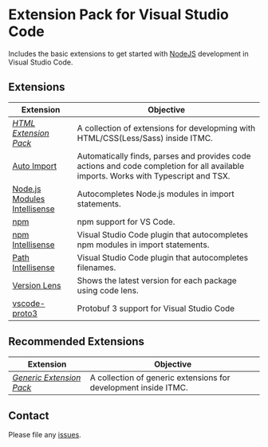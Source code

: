 # Extension Pack for Visual Studio Code

Includes the basic extensions to get started with [NodeJS](http://nodejs.com/) development in Visual Studio Code.

## Extensions

Extension | Objective
--------- | ---------
*[HTML Extension Pack](https://marketplace.visualstudio.com/items?itemName=itmcdev.html-extension-pack)* |A collection of extensions for developming with HTML/CSS(Less/Sass) inside ITMC.
[Auto Import](https://marketplace.visualstudio.com/items?itemName=steoates.autoimport) | Automatically finds, parses and provides code actions and code completion for all available imports. Works with Typescript and TSX.
[Node.js Modules Intellisense](https://marketplace.visualstudio.com/items?itemName=leizongmin.node-module-intellisense) | Autocompletes Node.js modules in import statements.
[npm](https://marketplace.visualstudio.com/items?itemName=eg2.vscode-npm-script) | npm support for VS Code.
[npm Intellisense](https://marketplace.visualstudio.com/items?itemName=christian-kohler.npm-intellisense) | Visual Studio Code plugin that autocompletes npm modules in import statements.
[Path Intellisense](https://marketplace.visualstudio.com/items?itemName=christian-kohler.path-intellisense) | Visual Studio Code plugin that autocompletes filenames.
[Version Lens](https://marketplace.visualstudio.com/items?itemName=pflannery.vscode-versionlens) | Shows the latest version for each package using code lens.
[vscode-proto3](https://marketplace.visualstudio.com/items?itemName=zxh404.vscode-proto3) | Protobuf 3 support for Visual Studio Code

## Recommended Extensions

Extension | Objective
--------- | ---------
_[Generic Extension Pack](https://marketplace.visualstudio.com/items?itemName=itmcdev.generic-extension-pack)_ | A collection of generic extensions for development inside ITMC.

## Contact

Please file any [issues](https://github.com/itmcdev/vscode-extensions/issues).